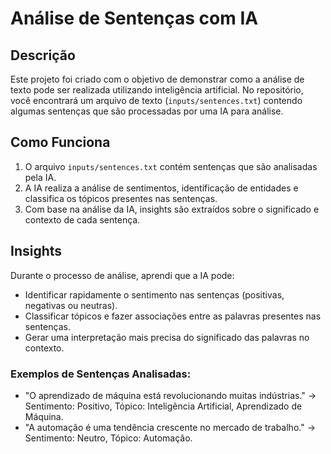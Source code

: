 # Análise de Sentenças com IA

## Descrição

Este projeto foi criado com o objetivo de demonstrar como a análise de texto pode ser realizada utilizando inteligência artificial. No repositório, você encontrará um arquivo de texto (`inputs/sentences.txt`) contendo algumas sentenças que são processadas por uma IA para análise.

## Como Funciona

1. O arquivo `inputs/sentences.txt` contém sentenças que são analisadas pela IA.
2. A IA realiza a análise de sentimentos, identificação de entidades e classifica os tópicos presentes nas sentenças.
3. Com base na análise da IA, insights são extraídos sobre o significado e contexto de cada sentença.

## Insights

Durante o processo de análise, aprendi que a IA pode:
- Identificar rapidamente o sentimento nas sentenças (positivas, negativas ou neutras).
- Classificar tópicos e fazer associações entre as palavras presentes nas sentenças.
- Gerar uma interpretação mais precisa do significado das palavras no contexto.

### Exemplos de Sentenças Analisadas:
- "O aprendizado de máquina está revolucionando muitas indústrias." → Sentimento: Positivo, Tópico: Inteligência Artificial, Aprendizado de Máquina.
- "A automação é uma tendência crescente no mercado de trabalho." → Sentimento: Neutro, Tópico: Automação.


